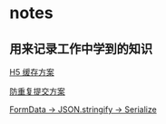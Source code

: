 # notes

## 用来记录工作中学到的知识

[H5 缓存方案](https://github.com/OnlyFlyer/notes/blob/master/now/20201103_h5_cacheHoc/cache_hoc.md)

[防重复提交方案](https://github.com/OnlyFlyer/notes/blob/master/now/20201019_avoid_repeat/avoid_repeat.md)

[FormData -> JSON.stringify -> Serialize](https://github.com/OnlyFlyer/notes/blob/master/now/20201020_formdata/formdata.md)